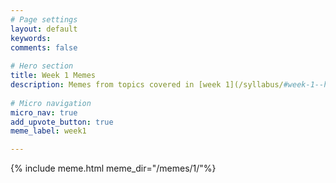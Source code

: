```yaml
---
# Page settings
layout: default
keywords:
comments: false
 
# Hero section
title: Week 1 Memes
description: Memes from topics covered in [week 1](/syllabus/#week-1--how-to-make-a-dog-from-noise) of the course. 
 
# Micro navigation
micro_nav: true
add_upvote_button: true
meme_label: week1

---
```


{% include meme.html meme_dir="/memes/1/"%}